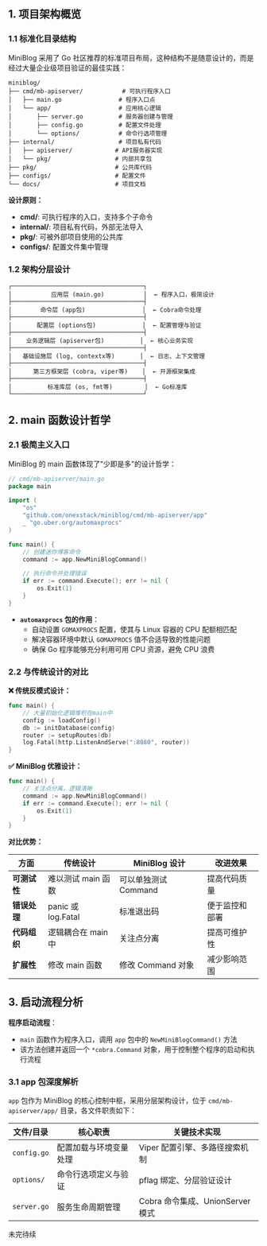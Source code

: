 ## 1. 项目架构概览

### 1.1 标准化目录结构

MiniBlog 采用了 Go 社区推荐的标准项目布局，这种结构不是随意设计的，而是经过大量企业级项目验证的最佳实践：

```
miniblog/
├── cmd/mb-apiserver/           # 可执行程序入口
│   ├── main.go                # 程序入口点
│   └── app/                   # 应用核心逻辑
│       ├── server.go          # 服务器创建与管理
│       ├── config.go          # 配置文件处理
│       └── options/           # 命令行选项管理
├── internal/                  # 项目私有代码
│   ├── apiserver/            # API服务器实现
│   └── pkg/                  # 内部共享包
├── pkg/                      # 公共库代码
├── configs/                  # 配置文件
└── docs/                     # 项目文档
```

**设计原则：**

- **cmd/**: 可执行程序的入口，支持多个子命令
- **internal/**: 项目私有代码，外部无法导入
- **pkg/**: 可被外部项目使用的公共库
- **configs/**: 配置文件集中管理

### 1.2 架构分层设计

```
┌─────────────────────────────────────┐
│           应用层 (main.go)           │  ← 程序入口，极简设计
├─────────────────────────────────────┤
│        命令层 (app包)                │  ← Cobra命令处理
├─────────────────────────────────────┤
│       配置层 (options包)             │  ← 配置管理与验证
├─────────────────────────────────────┤
│    业务逻辑层 (apiserver包)          │  ← 核心业务实现
├─────────────────────────────────────┤
│   基础设施层 (log, contextx等)       │  ← 日志、上下文管理
├─────────────────────────────────────┤
│      第三方框架层 (cobra, viper等)    │  ← 开源框架集成
├─────────────────────────────────────┤
│          标准库层 (os, fmt等)         │  ← Go标准库
└─────────────────────────────────────┘
```

## 2. main 函数设计哲学

### 2.1 极简主义入口

MiniBlog 的 main 函数体现了"少即是多"的设计哲学：

```go
// cmd/mb-apiserver/main.go
package main

import (
	"os"
	"github.com/onexstack/miniblog/cmd/mb-apiserver/app"
	_ "go.uber.org/automaxprocs"
)

func main() {
	// 创建迷你博客命令
	command := app.NewMiniBlogCommand()

	// 执行命令并处理错误
	if err := command.Execute(); err != nil {
		os.Exit(1)
	}
}
```

- **`automaxprocs` 包的作用**：
  - 自动设置 `GOMAXPROCS` 配置，使其与 Linux 容器的 CPU 配额相匹配
  - 解决容器环境中默认 `GOMAXPROCS` 值不合适导致的性能问题
  - 确保 Go 程序能够充分利用可用 CPU 资源，避免 CPU 浪费

### 2.2 与传统设计的对比

**❌ 传统反模式设计：**

```go
func main() {
    // 大量初始化逻辑堆积在main中
    config := loadConfig()
    db := initDatabase(config)
    router := setupRoutes(db)
    log.Fatal(http.ListenAndServe(":8080", router))
}
```

**✅ MiniBlog 优雅设计：**

```go
func main() {
    // 关注点分离，逻辑清晰
    command := app.NewMiniBlogCommand()
    if err := command.Execute(); err != nil {
        os.Exit(1)
    }
}
```

**对比优势：**

| 方面         | 传统设计           | MiniBlog 设计        | 改进效果       |
| ------------ | ------------------ | -------------------- | -------------- |
| **可测试性** | 难以测试 main 函数 | 可以单独测试 Command | 提高代码质量   |
| **错误处理** | panic 或 log.Fatal | 标准退出码           | 便于监控和部署 |
| **代码组织** | 逻辑耦合在 main 中 | 关注点分离           | 提高可维护性   |
| **扩展性**   | 修改 main 函数     | 修改 Command 对象    | 减少影响范围   |

## 3. 启动流程分析

**程序启动流程**：

- `main` 函数作为程序入口，调用 `app` 包中的 `NewMiniBlogCommand()` 方法
- 该方法创建并返回一个 `*cobra.Command` 对象，用于控制整个程序的启动和执行流程

### 3.1 app 包深度解析

`app` 包作为 MiniBlog 的核心控制中枢，采用分层架构设计，位于 `cmd/mb-apiserver/app/` 目录，各文件职责如下：

| 文件/目录   | 核心职责               | 关键技术实现                     |
| ----------- | ---------------------- | -------------------------------- |
| `config.go` | 配置加载与环境变量处理 | Viper 配置引擎、多路径搜索机制   |
| `options/`  | 命令行选项定义与验证   | pflag 绑定、分层验证设计         |
| `server.go` | 服务生命周期管理       | Cobra 命令集成、UnionServer 模式 |

未完待续
